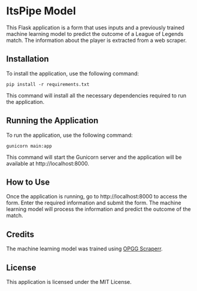 # ItsPipe Model

This Flask application is a form that uses inputs and a previously trained machine learning model to predict the outcome of a League of Legends match. The information about the player is extracted from a web scraper.

## Installation

To install the application, use the following command:

```
pip install -r requirements.txt
```
This command will install all the necessary dependencies required to run the application.

## Running the Application

To run the application, use the following command:

```
gunicorn main:app
```

This command will start the Gunicorn server and the application will be available at http://localhost:8000.

## How to Use

Once the application is running, go to http://localhost:8000 to access the form. Enter the required information and submit the form. The machine learning model will process the information and predict the outcome of the match.

## Credits

The machine learning model was trained using [OPGG Scraperr](https://github.com/stbnlen/opgg-scraper).

## License

This application is licensed under the MIT License.